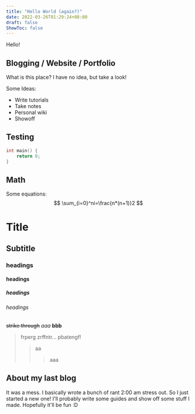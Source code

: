 ```yaml
---
title: "Hello World (again?)"
date: 2022-03-26T01:29:24+08:00
draft: false
ShowToc: false
---
```


Hello!

## Blogging / Website / Portfolio
What is this place? I have no idea, but take a look!

Some Ideas:
- Write tutorials
- Take notes
- Personal wiki
- Showoff

## Testing
```c++
int main() {
	return 0;
}
```

## Math
Some equations:
$$
\sum_{i=0}^ni=\frac{n*(n+1)}2
$$

# Title
## Subtitle
### headings
#### headings
##### headings
###### headings

~~strike through~~ *aaa* **bbb**

> frperg zrffntr... pbatengf!
>> aa
>>> aaa

## About my last blog
It was a mess. I basically wrote a bunch of rant 2:00 am stress out. So I just started a new one! I'll probably write some guides and show off some stuff I made. Hopefully it'll be fun :D
